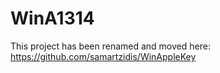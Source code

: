 # WinA1314

This project has been renamed and moved here: https://github.com/samartzidis/WinAppleKey
